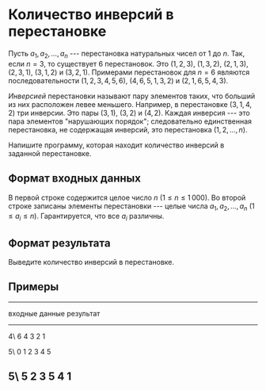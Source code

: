 # Количество инверсий в перестановке

Пусть $a_1, a_2, \ldots, a_n$ --- перестановка натуральных чисел от 1 до $n$.
Так, если $n=3$, то существует 6 перестановок. Это
$(1,2,3)$, $(1,3,2)$, $(2,1,3)$, $(2,3,1)$, $(3,1,2)$ и $(3,2,1)$.
Примерами перестановок для $n=6$ являются последовательности
$(1,2,3,4,5,6)$, $(4,6,5,1,3,2)$ и $(2,1,6,5,4,3)$.

*Инверсией* перестановки называют пару элементов таких, что больший из них
расположен левее меньшего. Например, в перестановке $(3,1,4,2)$ три инверсии.
Это пары $(3,1)$, $(3,2)$ и $(4,2)$. Каждая инверсия --- это пара элементов
"нарушающих порядок"; следовательно единственная перестановка, не содержащая
инверсий, это перестановка $(1,2, \ldots , n)$.

Напишите программу, которая находит количество инверсий в заданной перестановке.

## Формат входных данных

В первой строке содержится целое число $n$ ($1 \leqslant n \leqslant 1\,000$).
Во второй строке записаны элементы перестановки --- целые числа $a_1, a_2, \ldots , a_n$
($1 \leqslant a_i \leqslant n$). Гарантируется, что все $a_i$ различны.

## Формат результата

Выведите количество инверсий в перестановке.

## Примеры

------------------------------
входные данные  результат
--------------  --------------
4\              6
4 3 2 1

5\              0
1 2 3 4 5

5\              5
2 3 5 4 1
------------------------------
